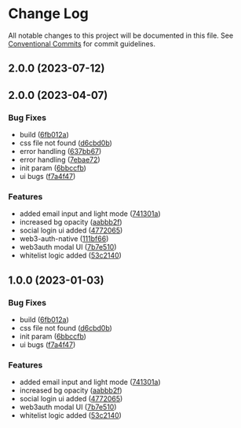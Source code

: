 # Change Log

All notable changes to this project will be documented in this file.
See [Conventional Commits](https://conventionalcommits.org) for commit guidelines.

## 2.0.0 (2023-07-12)





## 2.0.0 (2023-04-07)


### Bug Fixes

* build ([6fb012a](https://github.com/bcnmy/biconomy-client-sdk/commit/6fb012a7d2004d5a5bad616a0ed025f1ee0a93b8))
* css file not found ([d6cbd0b](https://github.com/bcnmy/biconomy-client-sdk/commit/d6cbd0bf88bc119c69778776df7c9bf6cd1efdb9))
* error handling ([637bb67](https://github.com/bcnmy/biconomy-client-sdk/commit/637bb67b9390e39b4571374108bc70447a531963))
* error handling ([7ebae72](https://github.com/bcnmy/biconomy-client-sdk/commit/7ebae72c5cfbe847bee8b2652cf88dd27a3934d9))
* init param ([6bbccfb](https://github.com/bcnmy/biconomy-client-sdk/commit/6bbccfbff8834fa96160685f80bab7d64ec0f135))
* ui bugs ([f7a4f47](https://github.com/bcnmy/biconomy-client-sdk/commit/f7a4f47c6076fd78515131ec59b128f312687a06))


### Features

* added email input and light mode ([741301a](https://github.com/bcnmy/biconomy-client-sdk/commit/741301a526774ed45805e477fac461b1d6afd8ac))
* increased bg opacity ([aabbb2f](https://github.com/bcnmy/biconomy-client-sdk/commit/aabbb2fc7bab637de7a6c29fead0636979e6f6d0))
* social login ui added ([4772065](https://github.com/bcnmy/biconomy-client-sdk/commit/477206546e0518af5a1d835f7370d70d586420c0))
* web3-auth-native ([111bf66](https://github.com/bcnmy/biconomy-client-sdk/commit/111bf66134b8519b934895fe51082d22c8805e65))
* web3auth modal UI ([7b7e510](https://github.com/bcnmy/biconomy-client-sdk/commit/7b7e5104ad5b1828e083f70a185328b566e9d456))
* whitelist logic added ([53c2140](https://github.com/bcnmy/biconomy-client-sdk/commit/53c2140ef9b9d79d9d9c0e0c2c80e82b1df7f8b9))





## 1.0.0 (2023-01-03)


### Bug Fixes

* build ([6fb012a](https://github.com/bcnmy/biconomy-client-sdk/commit/6fb012a7d2004d5a5bad616a0ed025f1ee0a93b8))
* css file not found ([d6cbd0b](https://github.com/bcnmy/biconomy-client-sdk/commit/d6cbd0bf88bc119c69778776df7c9bf6cd1efdb9))
* init param ([6bbccfb](https://github.com/bcnmy/biconomy-client-sdk/commit/6bbccfbff8834fa96160685f80bab7d64ec0f135))
* ui bugs ([f7a4f47](https://github.com/bcnmy/biconomy-client-sdk/commit/f7a4f47c6076fd78515131ec59b128f312687a06))


### Features

* added email input and light mode ([741301a](https://github.com/bcnmy/biconomy-client-sdk/commit/741301a526774ed45805e477fac461b1d6afd8ac))
* increased bg opacity ([aabbb2f](https://github.com/bcnmy/biconomy-client-sdk/commit/aabbb2fc7bab637de7a6c29fead0636979e6f6d0))
* social login ui added ([4772065](https://github.com/bcnmy/biconomy-client-sdk/commit/477206546e0518af5a1d835f7370d70d586420c0))
* web3auth modal UI ([7b7e510](https://github.com/bcnmy/biconomy-client-sdk/commit/7b7e5104ad5b1828e083f70a185328b566e9d456))
* whitelist logic added ([53c2140](https://github.com/bcnmy/biconomy-client-sdk/commit/53c2140ef9b9d79d9d9c0e0c2c80e82b1df7f8b9))
